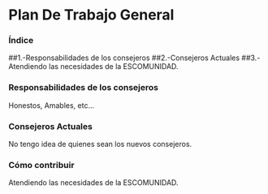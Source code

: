 # Plan De Trabajo General
 
### Índice
##1.-Responsabilidades de los consejeros
##2.-Consejeros Actuales
##3.-Atendiendo las necesidades de la ESCOMUNIDAD.

### Responsabilidades de los consejeros
Honestos, Amables, etc...

### Consejeros Actuales
No tengo idea de quienes sean los nuevos consejeros.

### Cómo contribuir
Atendiendo las necesidades de la ESCOMUNIDAD.
